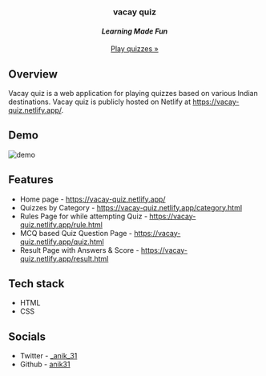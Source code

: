 <h3 align="center">vacay quiz</h3>
<h4 align="center"><i>Learning Made Fun</i></h4>
<p align="center"><a href="https://vacay-quiz.netlify.app">Play quizzes »</a></p>

## Overview
Vacay quiz is a web application for playing quizzes based on various Indian destinations. Vacay quiz is publicly hosted on Netlify at https://vacay-quiz.netlify.app/.

## Demo
![demo](https://user-images.githubusercontent.com/56336326/154799966-7213f9cc-d502-4b3b-8387-a7e8de89af89.png)

## Features
- Home page - https://vacay-quiz.netlify.app/
- Quizzes by Category - https://vacay-quiz.netlify.app/category.html
- Rules Page for while attempting Quiz - https://vacay-quiz.netlify.app/rule.html
- MCQ based Quiz Question Page - https://vacay-quiz.netlify.app/quiz.html
- Result Page with Answers & Score - https://vacay-quiz.netlify.app/result.html

## Tech stack
* HTML
* CSS

## Socials
* Twitter - [_anik_31](https://twitter.com/_anik_31)
* Github - [anik31](https://www.linkedin.com/in/anik31/)
